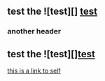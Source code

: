 ## test the ![test][] [test](../anchor-in-name%235.md) 

### another header

## test the ![test][][test](../anchor-in-name%235.md) 



[this is a link to self](#test-the-test-testanchor-in-name235md)
